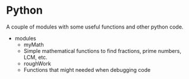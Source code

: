 # Python
A couple of modules with some useful functions and other python code.

- modules
  - myMath
  - 
    Simple mathematical functions to find fractions, prime numbers, LCM, etc.
  - roughWork
  - 
    Functions that might needed when debugging code
